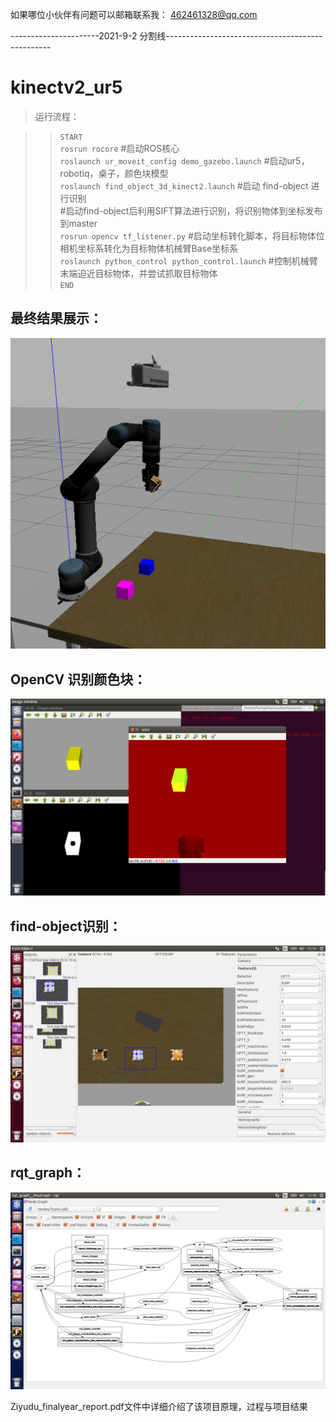 如果哪位小伙伴有问题可以邮箱联系我： 462461328@qq.com

----------------------2021-9-2 分割线-------------------------------------------------
# kinectv2_ur5
>运行流程：

>>`START`<br>
>>`rosrun rocore` #启动ROS核心<br>
>>`roslaunch ur_moveit_config demo_gazebo.launch`   #启动ur5，robotiq，桌子，颜色块模型<br>
>>`roslaunch find_object_3d_kinect2.launch`   #启动 find-object 进行识别<br>
                                                  #启动find-object后利用SIFT算法进行识别，将识别物体到坐标发布到master<br>
>>`rosrun opencv tf_listener.py`    #启动坐标转化脚本，将目标物体位相机坐标系转化为目标物体机械臂Base坐标系<br>
>>`roslaunch python_control python_control.launch`   #控制机械臂末端迫近目标物体，并尝试抓取目标物体<br>
>>`END`<br>
##  最终结果展示： <br>
![](https://github.com/Dzy-HW-XD/kinectv2_ur5/raw/master/截屏2020-04-1601.42.05.png)<br>
##  OpenCV 识别颜色块：  <br>
![](https://github.com/Dzy-HW-XD/kinectv2_ur5/raw/master/截屏2020-02-2023.01.23.png)<br>
##  find-object识别：  <br>
![](https://github.com/Dzy-HW-XD/kinectv2_ur5/raw/master/截屏2020-03-0413.46.37.png)<br>
##  rqt_graph：  <br>
![](https://github.com/Dzy-HW-XD/kinectv2_ur5/raw/master/截屏2020-03-0323.40.07.png)<br>

Ziyudu_finalyear_report.pdf文件中详细介绍了该项目原理，过程与项目结果<br>
